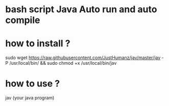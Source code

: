 # bash script Java Auto run and auto compile 

# how to install ?

sudo wget https://raw.githubusercontent.com/JustHumanz/jav/master/jav -P /usr/local/bin/ && sudo chmod +x /usr/local/bin/jav

# how to use ? 

jav (your java program)
